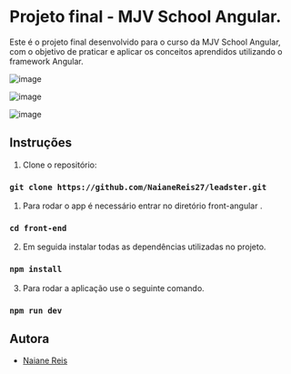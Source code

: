 # Projeto final - MJV School Angular.

Este é o projeto final desenvolvido para o curso da MJV School Angular, com o objetivo de praticar e aplicar os conceitos aprendidos utilizando o framework Angular.


![image](https://user-images.githubusercontent.com/100942719/234717842-0f958fe6-1125-470c-8d60-7bb7ce000426.png)

![image](https://user-images.githubusercontent.com/100942719/234717986-0e8da837-dee2-4503-9fa7-438b00913227.png)

![image](https://user-images.githubusercontent.com/100942719/234718035-3e5bd47f-ee37-4bb3-ba66-53a62d90e3c9.png)


## Instruções

1. Clone o repositório:
   
### `git clone https://github.com/NaianeReis27/leadster.git` 

1. Para rodar o app é necessário entrar no diretório front-angular .
 
### `cd front-end`
2. Em seguida instalar todas as dependências utilizadas no projeto.
   
### `npm install`

3. Para rodar a aplicação use o seguinte comando.

### `npm run dev`



## Autora
- [Naiane Reis](https://github.com/NaianeReis27)
